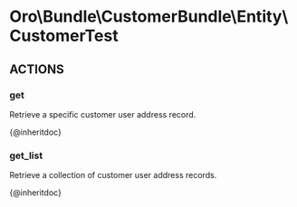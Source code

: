 # Oro\Bundle\CustomerBundle\Entity\CustomerTest

## ACTIONS

### get

Retrieve a specific customer user address record.

{@inheritdoc}

### get_list

Retrieve a collection of customer user address records.

{@inheritdoc}